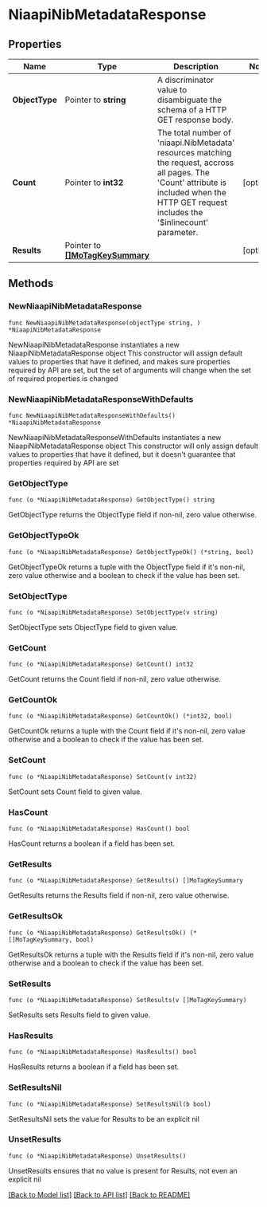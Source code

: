 # NiaapiNibMetadataResponse

## Properties

Name | Type | Description | Notes
------------ | ------------- | ------------- | -------------
**ObjectType** | Pointer to **string** | A discriminator value to disambiguate the schema of a HTTP GET response body. | 
**Count** | Pointer to **int32** | The total number of &#39;niaapi.NibMetadata&#39; resources matching the request, accross all pages. The &#39;Count&#39; attribute is included when the HTTP GET request includes the &#39;$inlinecount&#39; parameter. | [optional] 
**Results** | Pointer to [**[]MoTagKeySummary**](mo.TagKeySummary.md) |  | [optional] 

## Methods

### NewNiaapiNibMetadataResponse

`func NewNiaapiNibMetadataResponse(objectType string, ) *NiaapiNibMetadataResponse`

NewNiaapiNibMetadataResponse instantiates a new NiaapiNibMetadataResponse object
This constructor will assign default values to properties that have it defined,
and makes sure properties required by API are set, but the set of arguments
will change when the set of required properties is changed

### NewNiaapiNibMetadataResponseWithDefaults

`func NewNiaapiNibMetadataResponseWithDefaults() *NiaapiNibMetadataResponse`

NewNiaapiNibMetadataResponseWithDefaults instantiates a new NiaapiNibMetadataResponse object
This constructor will only assign default values to properties that have it defined,
but it doesn't guarantee that properties required by API are set

### GetObjectType

`func (o *NiaapiNibMetadataResponse) GetObjectType() string`

GetObjectType returns the ObjectType field if non-nil, zero value otherwise.

### GetObjectTypeOk

`func (o *NiaapiNibMetadataResponse) GetObjectTypeOk() (*string, bool)`

GetObjectTypeOk returns a tuple with the ObjectType field if it's non-nil, zero value otherwise
and a boolean to check if the value has been set.

### SetObjectType

`func (o *NiaapiNibMetadataResponse) SetObjectType(v string)`

SetObjectType sets ObjectType field to given value.


### GetCount

`func (o *NiaapiNibMetadataResponse) GetCount() int32`

GetCount returns the Count field if non-nil, zero value otherwise.

### GetCountOk

`func (o *NiaapiNibMetadataResponse) GetCountOk() (*int32, bool)`

GetCountOk returns a tuple with the Count field if it's non-nil, zero value otherwise
and a boolean to check if the value has been set.

### SetCount

`func (o *NiaapiNibMetadataResponse) SetCount(v int32)`

SetCount sets Count field to given value.

### HasCount

`func (o *NiaapiNibMetadataResponse) HasCount() bool`

HasCount returns a boolean if a field has been set.

### GetResults

`func (o *NiaapiNibMetadataResponse) GetResults() []MoTagKeySummary`

GetResults returns the Results field if non-nil, zero value otherwise.

### GetResultsOk

`func (o *NiaapiNibMetadataResponse) GetResultsOk() (*[]MoTagKeySummary, bool)`

GetResultsOk returns a tuple with the Results field if it's non-nil, zero value otherwise
and a boolean to check if the value has been set.

### SetResults

`func (o *NiaapiNibMetadataResponse) SetResults(v []MoTagKeySummary)`

SetResults sets Results field to given value.

### HasResults

`func (o *NiaapiNibMetadataResponse) HasResults() bool`

HasResults returns a boolean if a field has been set.

### SetResultsNil

`func (o *NiaapiNibMetadataResponse) SetResultsNil(b bool)`

 SetResultsNil sets the value for Results to be an explicit nil

### UnsetResults
`func (o *NiaapiNibMetadataResponse) UnsetResults()`

UnsetResults ensures that no value is present for Results, not even an explicit nil

[[Back to Model list]](../README.md#documentation-for-models) [[Back to API list]](../README.md#documentation-for-api-endpoints) [[Back to README]](../README.md)


